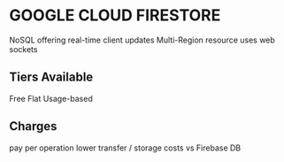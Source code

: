 # GOOGLE CLOUD FIRESTORE
NoSQL offering real-time client updates
Multi-Region resource
uses web sockets

## Tiers Available
Free
Flat
Usage-based

## Charges
pay per operation
lower transfer / storage costs vs Firebase DB
